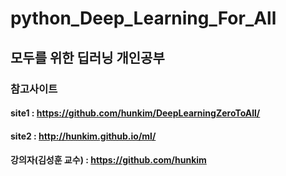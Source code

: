 # python_Deep_Learning_For_All

## 모두를 위한 딥러닝 개인공부 

### 참고사이트
#### site1 : https://github.com/hunkim/DeepLearningZeroToAll/
#### site2 : http://hunkim.github.io/ml/
#### 강의자(김성훈 교수) : https://github.com/hunkim
